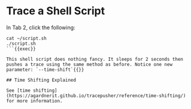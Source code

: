 # Trace a Shell Script

In Tab 2, click the following:

```
cat ~/script.sh
./script.sh
```{{exec}}

This shell script does nothing fancy. It sleeps for 2 seconds then pushes a trace using the same method as before. Notice one new parameter: `--time-shift`{{}}

## Time Shifting Explained

See [time shifting](https://agardnerit.github.io/tracepusher/reference/time-shifting/) for more information.
